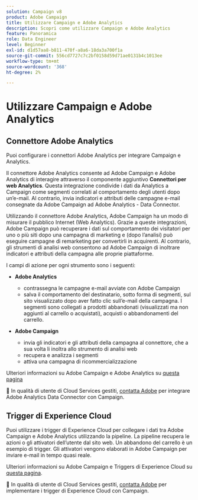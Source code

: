 ```yaml
---
solution: Campaign v8
product: Adobe Campaign
title: Utilizzare Campaign e Adobe Analytics
description: Scopri come utilizzare Campaign e Adobe Analytics
feature: Panoramica
role: Data Engineer
level: Beginner
exl-id: d1d57aa8-b811-470f-a8a6-18da3a700f1a
source-git-commit: 556cd7727c7c2bf0158d59d71ae0131b4c1013ee
workflow-type: tm+mt
source-wordcount: '368'
ht-degree: 2%

---
```


# Utilizzare Campaign e Adobe Analytics


## Connettore Adobe Analytics

Puoi configurare i connettori Adobe Analytics per integrare Campaign e Analytics.

Il connettore Adobe Analytics consente ad Adobe Campaign e Adobe Analytics di interagire attraverso il componente aggiuntivo **Connettori per web Analytics**. Questa integrazione condivide i dati da Analytics a Campaign come segmenti correlati al comportamento degli utenti dopo un’e-mail. Al contrario, invia indicatori e attributi delle campagne e-mail consegnate da Adobe Campaign ad Adobe Analytics - Data Connector.

Utilizzando il connettore Adobe Analytics, Adobe Campaign ha un modo di misurare il pubblico Internet (Web Analytics). Grazie a queste integrazioni, Adobe Campaign può recuperare i dati sul comportamento dei visitatori per uno o più siti dopo una campagna di marketing e (dopo l’analisi) può eseguire campagne di remarketing per convertirli in acquirenti. Al contrario, gli strumenti di analisi web consentono ad Adobe Campaign di inoltrare indicatori e attributi della campagna alle proprie piattaforme.

I campi di azione per ogni strumento sono i seguenti:

* **Adobe Analytics**

   * contrassegna le campagne e-mail avviate con Adobe Campaign
   * salva il comportamento del destinatario, sotto forma di segmenti, sul sito visualizzato dopo aver fatto clic sull’e-mail della campagna. I segmenti sono collegati a prodotti abbandonati (visualizzati ma non aggiunti al carrello o acquistati), acquisti o abbandonamenti del carrello.

* **Adobe Campaign**

   * invia gli indicatori e gli attributi della campagna al connettore, che a sua volta li inoltra allo strumento di analisi web
   * recupera e analizza i segmenti
   * attiva una campagna di ricommercializzazione

Ulteriori informazioni su Adobe Campaign e Adobe Analytics su [questa pagina](https://experienceleague.adobe.com/docs/campaign-classic/using/getting-started/connectors/adobe-analytics-data-connector.html)

:speech_balloon:  In qualità di utente di Cloud Services gestiti, [contatta Adobe](../start/campaign-faq.md#support) per integrare Adobe Analytics Data Connector con Campaign.


## Trigger di Experience Cloud

Puoi utilizzare i trigger di Experience Cloud per collegare i dati tra Adobe Campaign e Adobe Analytics utilizzando la pipeline. La pipeline recupera le azioni o gli attivatori dell’utente dal sito web. Un abbandono del carrello è un esempio di trigger. Gli attivatori vengono elaborati in Adobe Campaign per inviare e-mail in tempo quasi reale.

Ulteriori informazioni su Adobe Campaign e Triggers di Experience Cloud su [questa pagina](https://experienceleague.adobe.com/docs/campaign-classic/using/integrating-with-adobe-experience-cloud/experience-triggers/about-triggers.html?lang=en).

:speech_balloon:  In qualità di utente di Cloud Services gestiti, [contatta Adobe](../start/campaign-faq.md#support) per implementare i trigger di Experience Cloud con Campaign.
